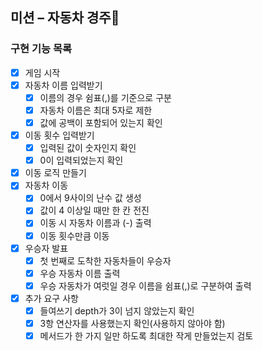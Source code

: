 ## 미션 – 자동차 경주🚗

### 구현 기능 목록

- [x] 게임 시작
- [x] 자동차 이름 입력받기
    - [x] 이름의 경우 쉼표(,)를 기준으로 구분
    - [x] 자동차 이름은 최대 5자로 제한
    - [x] 값에 공백이 포함되어 있는지 확인
- [x] 이동 횟수 입력받기
    - [x] 입력된 값이 숫자인지 확인
    - [x] 0이 입력되었는지 확인
- [x] 이동 로직 만들기
- [x] 자동차 이동
  - [x] 0에서 9사이의 난수 값 생성
  - [x] 값이 4 이상일 때만 한 칸 전진
  - [x] 이동 시 자동차 이름과 (-) 출력
  - [x] 이동 횟수만큼 이동
- [x] 우승자 발표
  - [x] 첫 번째로 도착한 자동차들이 우승자
  - [x] 우승 자동차 이름 출력
  - [x] 우승 자동차가 여럿일 경우 이름을 쉼표(,)로 구분하여 출력
- [x] 추가 요구 사항
  - [x] 들여쓰기 depth가 3이 넘지 않았는지 확인
  - [x] 3항 연산자를 사용했는지 확인(사용하지 않아야 함)
  - [x] 메서드가 한 가지 일만 하도록 최대한 작게 만들었는지 검토
